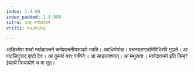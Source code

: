 ```yaml
---
index: 1.4.89
index_padded: 1.4.089
sutra: आङ् मर्यादावचने
vritti: kashika

---
```

आङित्येषा शब्दो मर्यादावचने कर्मप्रवचनीयसञ्ज्ञो भवति। अवधिर्मर्यादा। वचनग्रहणादभिविधिरपि गृह्यते। आ पाटलिपुत्राद् वृष्टो देवः। आ कुमारं यशः पाणिनेः। आ साङ्काश्यात्। आ मथुरायाः। मर्यादावचने इति किम्? ईषदर्थे क्रियायोगे च मा भूत्।